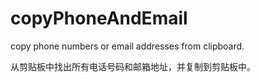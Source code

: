 # copyPhoneAndEmail
copy phone numbers or email addresses from clipboard.

从剪贴板中找出所有电话号码和邮箱地址，并复制到剪贴板中。